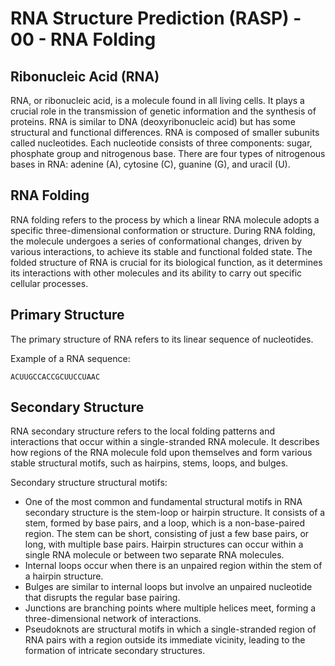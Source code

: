 # RNA Structure Prediction (RASP) - 00 - RNA Folding

## Ribonucleic Acid (RNA)
RNA, or ribonucleic acid, is a molecule found in all living cells. It plays a crucial role in the transmission of genetic information and the synthesis of proteins.
RNA is similar to DNA (deoxyribonucleic acid) but has some structural and functional differences. RNA is composed of smaller subunits called nucleotides.
Each nucleotide consists of three components: sugar, phosphate group and nitrogenous base. There are four types of nitrogenous bases in RNA: adenine (A), cytosine (C), guanine (G), and uracil (U).

## RNA Folding
RNA folding refers to the process by which a linear RNA molecule adopts a specific three-dimensional conformation or structure. During RNA folding, the molecule undergoes a series of conformational changes, driven by various interactions, to achieve its stable and functional folded state. The folded structure of RNA is crucial for its biological function, as it determines its interactions with other molecules and its ability to carry out specific cellular processes.

## Primary Structure
The primary structure of RNA refers to its linear sequence of nucleotides.

Example of a RNA sequence:
```
ACUUGCCACCGCUUCCUAAC
```

## Secondary Structure
RNA secondary structure refers to the local folding patterns and interactions that occur within a single-stranded RNA molecule. It describes how regions of the RNA molecule fold upon themselves and form various stable structural motifs, such as hairpins, stems, loops, and bulges.

Secondary structure structural motifs:
- One of the most common and fundamental structural motifs in RNA secondary structure is the stem-loop or hairpin structure. It consists of a stem, formed by base pairs, and a loop, which is a non-base-paired region. The stem can be short, consisting of just a few base pairs, or long, with multiple base pairs. Hairpin structures can occur within a single RNA molecule or between two separate RNA molecules.
- Internal loops occur when there is an unpaired region within the stem of a hairpin structure.
- Bulges are similar to internal loops but involve an unpaired nucleotide that disrupts the regular base pairing.
- Junctions are branching points where multiple helices meet, forming a three-dimensional network of interactions.
- Pseudoknots are structural motifs in which a single-stranded region of RNA pairs with a region outside its immediate vicinity, leading to the formation of intricate secondary structures.

